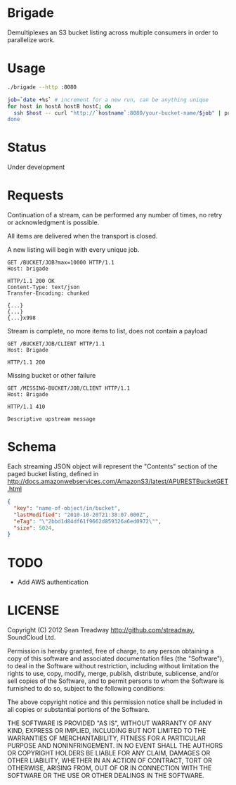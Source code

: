 # Brigade

Demultiplexes an S3 bucket listing across multiple consumers in order to parallelize work.

# Usage

```sh
./brigade --http :8080

job=`date +%s` # increment for a new run, can be anything unique
for host in hostA hostB hostC; do
  ssh $host -- curl "http://`hostname`:8080/your-bucket-name/$job" | process-bucket-keys" &
done
```

# Status

Under development

# Requests

Continuation of a stream, can be performed any number of times, no retry or
acknowledgment is possible.

All items are delivered when the transport is closed.

A new listing will begin with every unique job.

```
GET /BUCKET/JOB?max=10000 HTTP/1.1
Host: brigade

HTTP/1.1 200 OK
Content-Type: text/json
Transfer-Encoding: chunked

{...}
{...}
{...}x998
```

Stream is complete, no more items to list, does not contain a payload

```
GET /BUCKET/JOB/CLIENT HTTP/1.1
Host: Brigade

HTTP/1.1 200
```

Missing bucket or other failure

```
GET /MISSING-BUCKET/JOB/CLIENT HTTP/1.1
Host: Brigade

HTTP/1.1 410

Descriptive upstream message
```

# Schema

Each streaming JSON object will represent the "Contents" section of the paged
bucket listing, defined in
http://docs.amazonwebservices.com/AmazonS3/latest/API/RESTBucketGET.html

```json
{
  "key": "name-of-object/in/bucket",
  "lastModified": "2010-10-20T21:38:07.000Z",
  "eTag": "\"2bbd1d84df61f9662d859326a6ed0972\"",
  "size": 5024,
}
```

# TODO

 * Add AWS authentication

# LICENSE

Copyright (C) 2012 Sean Treadway <http://github.com/streadway>, SoundCloud Ltd.

Permission is hereby granted, free of charge, to any person obtaining a copy of
this software and associated documentation files (the "Software"), to deal in
the Software without restriction, including without limitation the rights to
use, copy, modify, merge, publish, distribute, sublicense, and/or sell copies
of the Software, and to permit persons to whom the Software is furnished to do
so, subject to the following conditions:

The above copyright notice and this permission notice shall be included in all
copies or substantial portions of the Software.

THE SOFTWARE IS PROVIDED "AS IS", WITHOUT WARRANTY OF ANY KIND, EXPRESS OR
IMPLIED, INCLUDING BUT NOT LIMITED TO THE WARRANTIES OF MERCHANTABILITY,
FITNESS FOR A PARTICULAR PURPOSE AND NONINFRINGEMENT. IN NO EVENT SHALL THE
AUTHORS OR COPYRIGHT HOLDERS BE LIABLE FOR ANY CLAIM, DAMAGES OR OTHER
LIABILITY, WHETHER IN AN ACTION OF CONTRACT, TORT OR OTHERWISE, ARISING FROM,
OUT OF OR IN CONNECTION WITH THE SOFTWARE OR THE USE OR OTHER DEALINGS IN THE
SOFTWARE.
